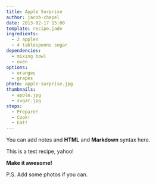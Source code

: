 ```yaml
---
title: Apple Surprise
author: jacob-chapel
date: 2013-02-17 15:00
template: recipe.jade
ingredients:
  - 2 apples
  - 4 tablespoons sugar
dependencies:
  - mixing bowl
  - oven
options:
  - oranges
  - grapes
photo: apple-surprise.jpg
thumbnails:
  - apple.jpg
  - sugar.jpg
steps:
  - Prepare!
  - Cook!
  - Eat!
---
```


You can add notes and <strong>HTML</strong> and **Markdown** syntax here.

This is a test recipe, yahoo!

**Make it awesome!**

P.S. Add some photos if you can.
